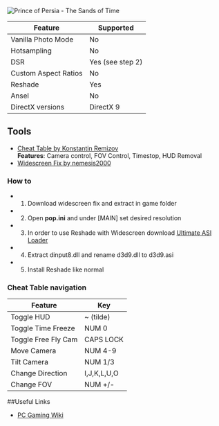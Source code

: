 ![Prince of Persia - The Sands of Time](\Images\pop_header.png "Shot by Random Ork")

Feature | Supported
--|--
Vanilla Photo Mode | No
Hotsampling | No
DSR | Yes (see step 2)
Custom Aspect Ratios | No
Reshade | Yes
Ansel | No
DirectX versions | DirectX 9
 
## Tools

* [Cheat Table by Konstantin Remizov](..\CheatTables\POP_TSoT.ct)  
**Features**: Camera control, FOV Control, Timestop, HUD Removal
* [Widescreen Fix by nemesis2000](http://ps2wide.net/pc.html#popst)  

### How to
* 1. Download widescreen fix and extract in game folder
* 2. Open **pop.ini** and under [MAIN] set desired resolution
* 3. In order to use Reshade with Widescreen download  [Ultimate ASI Loader](https://github.com/ThirteenAG/Ultimate-ASI-Loader/releases/tag/v4.51)  
* 4. Extract dinput8.dll and rename d3d9.dll to d3d9.asi
* 5. Install Reshade like normal

### Cheat Table navigation
 Feature | Key
--|--
Toggle HUD | ~ (tilde)
Toggle Time Freeze | NUM 0
Toggle Free Fly Cam | CAPS LOCK
Move Camera | NUM 4-9
Tilt Camera | NUM 1/3
Change Direction | I,J,K,L,U,O
Change FOV | NUM +/-

##Useful Links

* [PC Gaming Wiki](https://pcgamingwiki.com/wiki/Prince_of_Persia:_The_Sands_of_Time)
